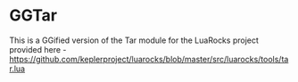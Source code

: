 GGTar
=====

This is a GGified version of the Tar module for the LuaRocks project provided here - https://github.com/keplerproject/luarocks/blob/master/src/luarocks/tools/tar.lua